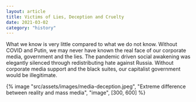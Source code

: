 ```yaml
---
layout: article
title: Victims of Lies, Deception and Cruelty
date: 2021-03-02
category: "history"
---
```


What we know is very little compared to what we do not know. Without COVID and Putin, we may never have known the real face of our corporate media, government and the lies. The pandemic driven social awakening was elegantly silenced through redistributing hate against Russia. Without corporate media support and the black suites, our capitalist government would be illegitimate.

<!-- excerpt -->

{% image "src/assets/images/media-deception.jpeg", "Extreme difference between reality and mass media", "image", [300, 600] %}
